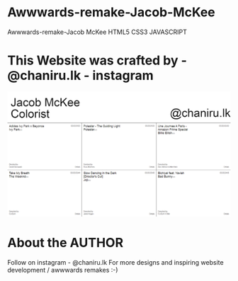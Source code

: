 # Awwwards-remake-Jacob-McKee
Awwwards-remake-Jacob McKee HTML5 CSS3 JAVASCRIPT


# This Website was crafted by - @chaniru.lk - instagram

![Scrrenshot](./images/sos.png)

# About the AUTHOR

Follow on instagram - @chaniru.lk 
For more designs and inspiring website development /
awwwards remakes :-)
